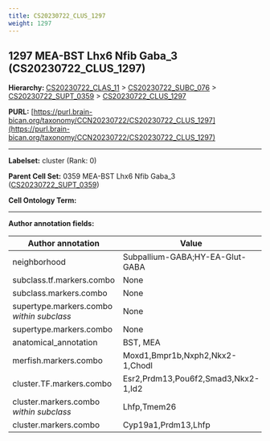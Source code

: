 ```yaml
---
title: CS20230722_CLUS_1297
weight: 1297
---
```

## 1297 MEA-BST Lhx6 Nfib Gaba_3 (CS20230722_CLUS_1297)
<b>Hierarchy: </b>
[CS20230722_CLAS_11](../CS20230722_CLAS_11) >
[CS20230722_SUBC_076](../CS20230722_SUBC_076) >
[CS20230722_SUPT_0359](../CS20230722_SUPT_0359) >
[CS20230722_CLUS_1297](../CS20230722_CLUS_1297)

**PURL:** [https://purl.brain-bican.org/taxonomy/CCN20230722/CS20230722_CLUS_1297](https://purl.brain-bican.org/taxonomy/CCN20230722/CS20230722_CLUS_1297)

---


**Labelset:** cluster (Rank: 0)

**Parent Cell Set:** 0359 MEA-BST Lhx6 Nfib Gaba_3 ([CS20230722_SUPT_0359](../CS20230722_SUPT_0359))



**Cell Ontology Term:** 

[MARKER GENES.]: #


---

[TRANSFERRED ANNOTATIONS.]: #


[AUTHOR ANNOTATION FIELDS.]: #


**Author annotation fields:**

| Author annotation | Value |
|-------------------|-------|
|neighborhood|Subpallium-GABA;HY-EA-Glut-GABA|
|subclass.tf.markers.combo|None|
|subclass.markers.combo|None|
|supertype.markers.combo _within subclass_|None|
|supertype.markers.combo|None|
|anatomical_annotation|BST, MEA|
|merfish.markers.combo|Moxd1,Bmpr1b,Nxph2,Nkx2-1,Chodl|
|cluster.TF.markers.combo|Esr2,Prdm13,Pou6f2,Smad3,Nkx2-1,Id2|
|cluster.markers.combo _within subclass_|Lhfp,Tmem26|
|cluster.markers.combo|Cyp19a1,Prdm13,Lhfp|
